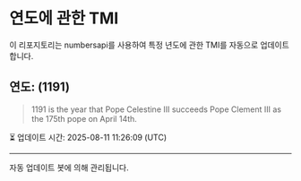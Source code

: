 
# 연도에 관한 TMI

이 리포지토리는 numbersapi를 사용하여 특정 년도에 관한 TMI를 자동으로 업데이트합니다.

## 연도: (1191)
> 1191 is the year that Pope Celestine III succeeds Pope Clement III as the 175th pope on April 14th.

⏳ 업데이트 시간: 2025-08-11 11:26:09 (UTC)

---
자동 업데이트 봇에 의해 관리됩니다.
